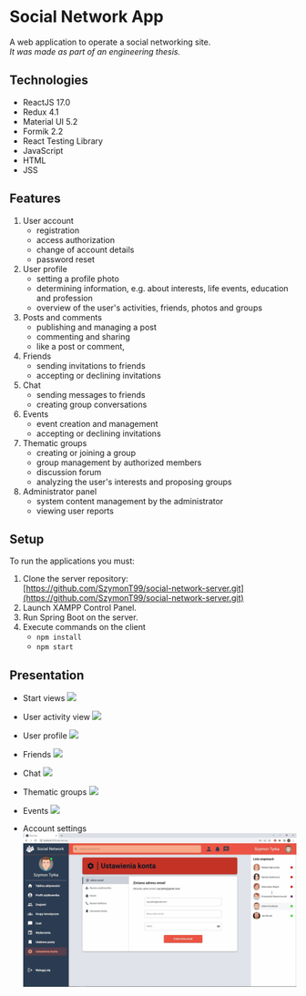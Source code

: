 # Social Network App
A web application to operate a social networking site. <br/>
*It was made as part of an engineering thesis.*

## Technologies
- ReactJS 17.0
- Redux 4.1
- Material UI 5.2
- Formik 2.2
- React Testing Library
- JavaScript
- HTML
- JSS

## Features
1. User account
    * registration
    * access authorization
    * change of account details
    * password reset
2. User profile
    * setting a profile photo
    * determining information, e.g. about interests, life events, education and profession
    * overview of the user's activities, friends, photos and groups
3. Posts and comments
    * publishing and managing a post
    * commenting and sharing
    * like a post or comment,
4. Friends
    * sending invitations to friends
    * accepting or declining invitations
5. Chat
    * sending messages to friends
    * creating group conversations
6. Events
    * event creation and management
    * accepting or declining invitations
7. Thematic groups
    * creating or joining a group
    * group management by authorized members
    * discussion forum
    * analyzing the user's interests and proposing groups
8. Administrator panel
    * system content management by the administrator
    * viewing user reports


## Setup
To run the applications you must:
1. Clone the server repository: <br>
   [https://github.com/SzymonT99/social-network-server.git](https://github.com/SzymonT99/social-network-server.git)
2. Launch XAMPP Control Panel.
3. Run Spring Boot on the server.
4. Execute commands on the client
    * `npm install`
    * `npm start`

## Presentation
- Start views
  ![](./docs/film1-start-views.gif)

- User activity view
  ![](./docs/film2-posts.gif)

- User profile
  ![](./docs/film3-profile.gif)

- Friends
  ![](./docs/film4-friends.gif)

- Chat
  ![](./docs/film5-chat.gif)

- Thematic groups
  ![](./docs/film6-groups.gif)

- Events
  ![](./docs/film7-events.gif)

- Account settings
  ![](./docs/film8-account-settings.gif)